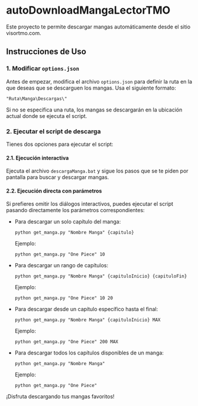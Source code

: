 # autoDownloadMangaLectorTMO

Este proyecto te permite descargar mangas automáticamente desde el sitio visortmo.com.

## Instrucciones de Uso

### 1. Modificar `options.json`

Antes de empezar, modifica el archivo `options.json` para definir la ruta en la que deseas que se descarguen los mangas. Usa el siguiente formato:

```
"Ruta\Manga\Descargas\"
```

Si no se especifica una ruta, los mangas se descargarán en la ubicación actual donde se ejecuta el script.

### 2. Ejecutar el script de descarga

Tienes dos opciones para ejecutar el script:

#### 2.1. Ejecución interactiva

Ejecuta el archivo `descargaManga.bat` y sigue los pasos que se te piden por pantalla para buscar y descargar mangas.

#### 2.2. Ejecución directa con parámetros

Si prefieres omitir los diálogos interactivos, puedes ejecutar el script pasando directamente los parámetros correspondientes:

- Para descargar un solo capítulo del manga:
    ```
    python get_manga.py "Nombre Manga" {capitulo}
    ```
    Ejemplo: 
    ```
    python get_manga.py "One Piece" 10
    ```

- Para descargar un rango de capítulos:
    ```
    python get_manga.py "Nombre Manga" {capituloInicio} {capituloFin}
    ```
    Ejemplo: 
    ```
    python get_manga.py "One Piece" 10 20
    ```

- Para descargar desde un capítulo específico hasta el final:
    ```
    python get_manga.py "Nombre Manga" {capituloInicio} MAX
    ```
    Ejemplo: 
    ```
    python get_manga.py "One Piece" 200 MAX
    ```

- Para descargar todos los capítulos disponibles de un manga:
    ```
    python get_manga.py "Nombre Manga"
    ```
    Ejemplo: 
    ```
    python get_manga.py "One Piece"
    ```

¡Disfruta descargando tus mangas favoritos!
